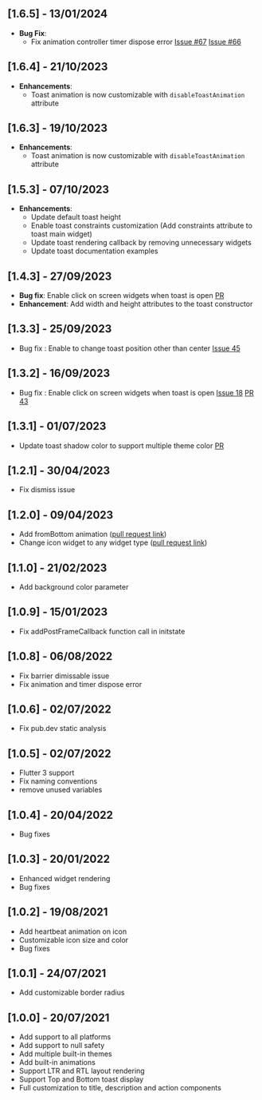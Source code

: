 ## [1.6.5] - 13/01/2024

* **Bug Fix**:
    - Fix animation controller timer dispose error [Issue #67](https://github.com/koukibadr/Cherry-Toast/issues/67) [Issue #66](https://github.com/koukibadr/Cherry-Toast/issues/66)


## [1.6.4] - 21/10/2023

* **Enhancements**:
    - Toast animation is now customizable with `disableToastAnimation` attribute

## [1.6.3] - 19/10/2023

* **Enhancements**:
    - Toast animation is now customizable with `disableToastAnimation` attribute

## [1.5.3] - 07/10/2023

* **Enhancements**:
    - Update default toast height
    - Enable toast constraints customization (Add constraints attribute to toast main widget)
    - Update toast rendering callback by removing unnecessary widgets
    - Update toast documentation examples

## [1.4.3] - 27/09/2023

* **Bug fix**: Enable click on screen widgets when toast is open [PR](https://github.com/koukibadr/Cherry-Toast/pull/47)
* **Enhancement**: Add width and height attributes to the toast constructor

## [1.3.3] - 25/09/2023

* Bug fix : Enable to change toast position other than center [Issue 45](https://github.com/koukibadr/Cherry-Toast/issues/45)

## [1.3.2] - 16/09/2023

* Bug fix : Enable click on screen widgets when toast is open [Issue 18](https://github.com/koukibadr/Cherry-Toast/issues/18) [PR 43](https://github.com/koukibadr/Cherry-Toast/pull/43)

## [1.3.1] - 01/07/2023

* Update toast shadow color to support multiple theme color [PR](https://github.com/koukibadr/Cherry-Toast/pull/41)

## [1.2.1] - 30/04/2023

* Fix dismiss issue

## [1.2.0] - 09/04/2023

* Add fromBottom animation ([pull request link](https://github.com/koukibadr/Cherry-Toast/pull/36))
* Change icon widget to any widget type ([pull request link](https://github.com/koukibadr/Cherry-Toast/pull/36))

## [1.1.0] - 21/02/2023

* Add background color parameter

## [1.0.9] - 15/01/2023

* Fix addPostFrameCallback function call in initstate

## [1.0.8] - 06/08/2022

* Fix barrier dimissable issue
* Fix animation and timer dispose error

## [1.0.6] - 02/07/2022

* Fix pub.dev static analysis

## [1.0.5] - 02/07/2022

* Flutter 3 support
* Fix naming conventions
* remove unused variables

## [1.0.4] - 20/04/2022

* Bug fixes

## [1.0.3] - 20/01/2022

* Enhanced widget rendering 
* Bug fixes

## [1.0.2] - 19/08/2021

* Add heartbeat animation on icon
* Customizable icon size and color
* Bug fixes

## [1.0.1] - 24/07/2021

* Add customizable border radius

## [1.0.0] - 20/07/2021

* Add support to all platforms
* Add support to null safety
* Add multiple built-in themes
* Add built-in animations
* Support LTR and RTL layout rendering
* Support Top and Bottom toast display
* Full customization to title, description and action components
